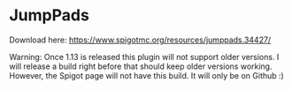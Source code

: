# JumpPads
Download here: https://www.spigotmc.org/resources/jumppads.34427/

Warning: Once 1.13 is released this plugin will not support older versions. I will release a build right before that should keep older versions working.
However, the Spigot page will not have this build. It will only be on Github :)